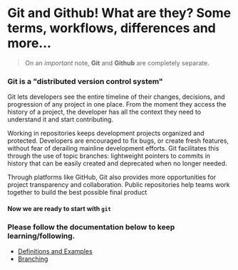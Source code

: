 # Git and Github! What are they? Some terms, workflows, differences and more...

> On an _important_ note, **Git** and **Github** are completely separate.

### Git is a "distributed version control system"

Git lets developers see the entire timeline of their changes, decisions, and progression of any project in one place. From the moment they access the history of a project, the developer has all the context they need to understand it and start contributing.

Working in repositories keeps development projects organized and protected. Developers are encouraged to fix bugs, or create fresh features, without fear of derailing mainline development efforts. Git facilitates this through the use of topic branches: lightweight pointers to commits in history that can be easily created and deprecated when no longer needed.

Through platforms like GitHub, Git also provides more opportunities for project transparency and collaboration. Public repositories help teams work together to build the best possible final product

#### Now we are ready to start with `git`

### Please follow the documentation below to keep learning/following.

- [Definitions and Examples](./Definitions.md)
- [Branching](./Branching.md)
